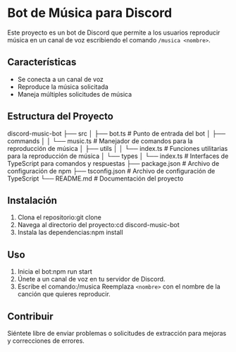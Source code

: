# Bot de Música para Discord

Este proyecto es un bot de Discord que permite a los usuarios reproducir música en un canal de voz escribiendo el comando `/musica <nombre>`.

## Características

- Se conecta a un canal de voz
- Reproduce la música solicitada
- Maneja múltiples solicitudes de música

## Estructura del Proyecto


discord-music-bot ├── src │ ├── bot.ts # Punto de entrada del bot │ ├── commands │ │ └── music.ts # Manejador de comandos para la reproducción de música │ ├── utils │ │ └── index.ts # Funciones utilitarias para la reproducción de música │ └── types │ └── index.ts # Interfaces de TypeScript para comandos y respuestas ├── package.json # Archivo de configuración de npm ├── tsconfig.json # Archivo de configuración de TypeScript └── README.md # Documentación del proyecto



## Instalación

1. Clona el repositorio:git clone <repository-url>
2. Navega al directorio del proyecto:cd discord-music-bot
3. Instala las dependencias:npm install

## Uso

1. Inicia el bot:npm run start
2. Únete a un canal de voz en tu servidor de Discord.
3. Escribe el comando:/musica <nombre>
Reemplaza `<nombre>` con el nombre de la canción que quieres reproducir.

## Contribuir

Siéntete libre de enviar problemas o solicitudes de extracción para mejoras y correcciones de errores.
